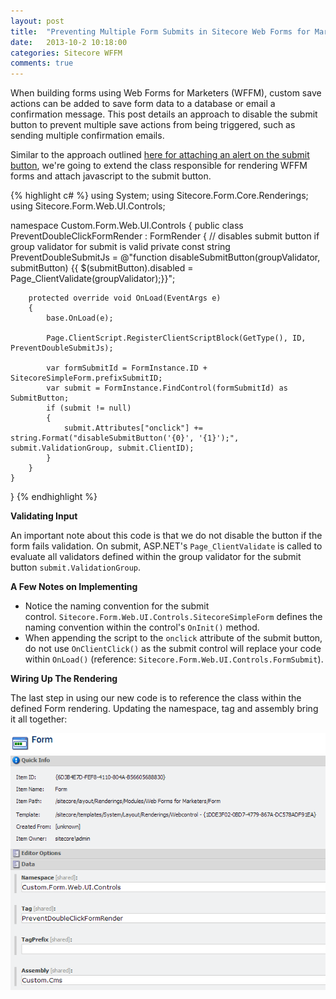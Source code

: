 ```yaml
---
layout: post
title:  "Preventing Multiple Form Submits in Sitecore Web Forms for Marketers"
date:   2013-10-2 10:18:00
categories: Sitecore WFFM
comments: true
---
```


When building forms using Web Forms for Marketers (WFFM), custom save actions can be added to save form data to a database or email a confirmation message. This post details an approach to disable the submit button to prevent multiple save actions from being triggered, such as sending multiple confirmation emails.

Similar to the approach outlined <a href="http://sitecorejunkie.com/2013/07/28/add-javascript-to-the-client-onclick-event-of-the-sitecore-wffm-submit-button/" target="_blank">here for attaching an alert on the submit button</a>, we're going to extend the class responsible for rendering WFFM forms and attach javascript to the submit button.

{% highlight c# %}
using System;
using Sitecore.Form.Core.Renderings;
using Sitecore.Form.Web.UI.Controls;

namespace Custom.Form.Web.UI.Controls
{
    public class PreventDoubleClickFormRender : FormRender
    {
        // disables submit button if group validator for submit is valid
        private const string PreventDoubleSubmitJs = @"function disableSubmitButton(groupValidator, submitButton) {{ $(submitButton).disabled = Page_ClientValidate(groupValidator);}}";

        protected override void OnLoad(EventArgs e)
        {
            base.OnLoad(e);

            Page.ClientScript.RegisterClientScriptBlock(GetType(), ID, PreventDoubleSubmitJs);

            var formSubmitId = FormInstance.ID + SitecoreSimpleForm.prefixSubmitID;
            var submit = FormInstance.FindControl(formSubmitId) as SubmitButton;
            if (submit != null)
            {
                submit.Attributes["onclick"] += string.Format("disableSubmitButton('{0}', '{1}');", submit.ValidationGroup, submit.ClientID);
            }
        }
    }
}
{% endhighlight %}

<strong>Validating Input</strong>

An important note about this code is that we do not disable the button if the form fails validation. On submit, ASP.NET's `Page_ClientValidate` is called to evaluate all validators defined within the group validator for the submit button `submit.ValidationGroup`.

**A Few Notes on Implementing**

* Notice the naming convention for the submit control. `Sitecore.Form.Web.UI.Controls.SitecoreSimpleForm` defines the naming convention within the control's `OnInit()` method.
* When appending the script to the `onclick` attribute of the submit button, do not use `OnClientClick()` as the submit control will replace your code within `OnLoad()` (reference: `Sitecore.Form.Web.UI.Controls.FormSubmit`).

**Wiring Up The Rendering**

The last step in using our new code is to reference the class within the defined Form rendering. Updating the namespace, tag and assembly bring it all together:

![wffm settings](/assets/images/wffm-settings.png)

[jekyll-gh]: https://github.com/mojombo/jekyll
[jekyll]:    http://jekyllrb.com
